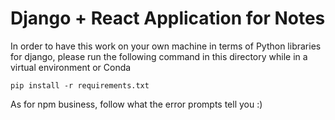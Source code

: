 # Django + React Application for Notes

In order to have this work on your own machine in terms of Python libraries for django, please run the following command in this directory while in a virtual environment or Conda

```pip install -r requirements.txt```

As for npm business, follow what the error prompts tell you :)